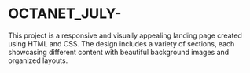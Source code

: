 # OCTANET_JULY-
This project is a responsive and visually appealing landing page created using HTML and CSS. The design includes a variety of sections, each showcasing different content with beautiful background images and organized layouts. 
